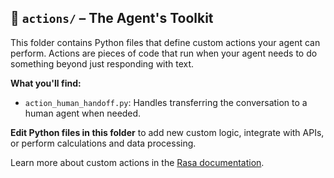 ## 📂 `actions/` – The Agent's Toolkit

This folder contains Python files that define custom actions your agent can perform. Actions are pieces of code that run when your agent needs to do something beyond just responding with text.

**What you'll find:**
- `action_human_handoff.py`: Handles transferring the conversation to a human agent when needed.

**Edit Python files in this folder** to add new custom logic, integrate with APIs, or perform calculations and data processing.

Learn more about custom actions in the [Rasa documentation](https://rasa.com/docs/pro/build/custom-actions).
